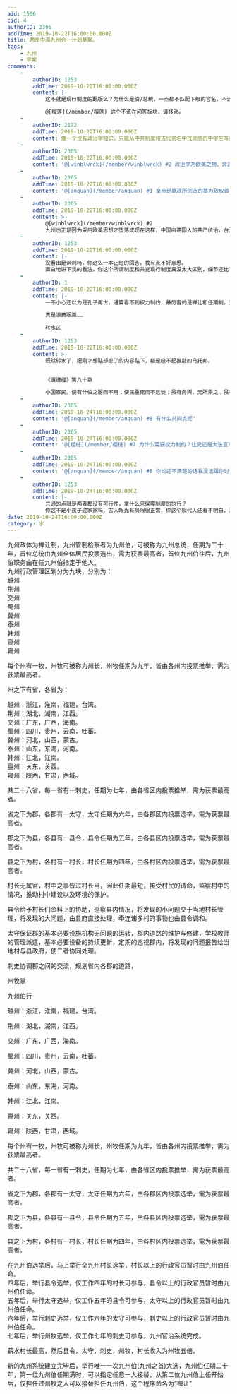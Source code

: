 ```yaml
---
aid: 1566
cid: 4
authorID: 2305
addTime: 2019-10-22T16:00:00.000Z
title: 两岸中海九州合一计划草案。
tags:
    - 九州
    - 草案
comments:
    -
        authorID: 1253
        addTime: 2019-10-22T16:00:00.000Z
        content: |-
            这不就是现行制度的翻版么？为什么是伯/总统，一点都不匹配下级的官名，不该是皇帝/国王？

            @[榴莲](/member/榴莲) 这个不该在问答板块，请移动。
    -
        authorID: 2172
        addTime: 2019-10-22T16:00:00.000Z
        content: 像一个没有政治学知识，只能从中共制度和古代官名中找灵感的中学生写的玄幻小说。
    -
        authorID: 2305
        addTime: 2019-10-22T16:00:00.000Z
        content: '@[winblwrck](/member/winblwrck) #2 政治学乃欧美之物，非源自九州'
    -
        authorID: 2305
        addTime: 2019-10-22T16:00:00.000Z
        content: '@[anquan](/member/anquan) #1 皇帝是嬴政所创造的暴力政权首领，国王则带有血系继承意义'
    -
        authorID: 2305
        addTime: 2019-10-22T16:00:00.000Z
        content: >-
            @[winblwrck](/member/winblwrck) #2
            九州也正是因为采用欧美思想才堕落成现在这样，中国由德国人的共产统治，台湾由法国人的暴民统治，日本由英国人的假君统治，韩国由美国人的财阀统治
    -
        authorID: 1253
        addTime: 2019-10-22T16:00:00.000Z
        content: |-
            没看出是讽刺吗，你这么一本正经的回答，我有点不好意思。  
            直白地讲下我的看法，你这个所谓制度和共党现行制度真没太大区别，细节还比不上，太幼稚。
    -
        authorID: 1
        addTime: 2019-10-22T16:00:00.000Z
        content: |-
            一不小心还以为是孔子再世，通篇看不到权力制约，最厉害的是禅让和任期制，这不搞笑吗，不让怎么办，任期到了不退怎么办？

            真是浪费版面……

            转水区
    -
        authorID: 1253
        addTime: 2019-10-22T16:00:00.000Z
        content: >-
            既然转水了，把刚才想贴却忍了的内容贴下，都是经不起推敲的乌托邦。


            《道德经》第八十章  

            小国寡民。使有什伯之器而不用；使民重死而不远徙；虽有舟舆，无所乘之；虽有甲兵，无所陈之。使人复结绳而用之。至治之极。甘美食，美其服，安其居，乐其俗，邻国相望，鸡犬之声相闻，民至老死不相往来。
    -
        authorID: 2305
        addTime: 2019-10-24T16:00:00.000Z
        content: '@[anquan](/member/anquan) #8 有什么共同点呢'
    -
        authorID: 2305
        addTime: 2019-10-24T16:00:00.000Z
        content: '@[榴梿](/member/榴梿) #7 为什么需要权力制约？让党还是大法官来阻扰国家的运作'
    -
        authorID: 2305
        addTime: 2019-10-24T16:00:00.000Z
        content: '@[anquan](/member/anquan) #8 你论述不清楚的话我没法跟你讨论'
    -
        authorID: 1253
        addTime: 2019-10-24T16:00:00.000Z
        content: |-
            共通的点就是两者都没有可行性，拿什么来保障制度的执行？  
            你这不是小孩子过家家吗，古人眼光有局限很正常，你这个现代人还看不明白，那就只能说明你白瞎了这几千年的文明积累。
date: 2019-10-24T16:00:00.000Z
category: 水
---
```


九州政体为禅让制，九州管制检察者为九州伯，可被称为九州总统，任期为二十年，首位总统由九州全体居民投票选出，需为获票最高者，首位九州伯往后，九州伯职务由在任九州伯指定于他人。  
九州行政管理区划分为九块，分别为：  
越州  
荆州  
交州  
蜀州  
冀州  
泰州  
韩州  
亶州  
雍州

每个州有一牧，州牧可被称为州长，州牧任期为九年，皆由各州内投票推举，需为获票最高者。

州之下有省，各省为：

越州：浙江，淮南，福建，台湾。  
荆州：湖北，湖南，江西。  
交州：广东，广西，海南。  
蜀州：四川，贵州，云南，吐蕃。  
冀州：河北，山西，蒙古。  
泰州：山东，东海，河南。  
韩州：江北，江南。  
亶州：关东，关西。  
雍州：陕西，甘肃，西域。

共二十八省，每一省有一刺史，任期为七年，由各省区内投票推举，需为获票最高者。

省之下为郡，各郡有一太守，太守任期为六年，由各郡区内投票选举，需为获票最高者。

郡之下为县，各县有一县令，县令任期为五年，由各县区内投票选举，需为获票最高者。

县之下为村，各村有一村长，村长任期为四年，由各村区内投票选举，需为获票最高者。

村长无属官，村中之事皆过村长目，因此任期最短，接受村民的请命，监察村中的情况，推动村中建设以及环境的保护。

县令给予村长们资料上的协助，巡察县内情况，将发现的小问题交于当地村长管理，将发现的大问题，由县府直接处理，牵连诸多村的事物也由县令调和。

太守保证郡的基本必要设施机构无问题的运转，郡内道路的维护与修建，学校教师的管理派遣，基本必要设备的持续更新，定期的巡视郡内，将发现的问题报告给当地村与县政府，使二者协同处理。

刺史协调郡之间的交流，规划省内各郡的道路，

州牧掌

九州伯行

越州：浙江，淮南，福建，台湾。

荆州：湖北，湖南，江西。

交州：广东，广西，海南。

蜀州：四川，贵州，云南，吐蕃。

冀州：河北，山西，蒙古。

泰州：山东，东海，河南。

韩州：江北，江南。

亶州：关东，关西。

雍州：陕西，甘肃，西域。

每个州有一牧，州牧可被称为州长，州牧任期为九年，皆由各州内投票推举，需为获票最高者。

共二十八省，每一省有一刺史，任期为七年，由各省区内投票推举，需为获票最高者。

省之下为郡，各郡有一太守，太守任期为六年，由各郡区内投票选举，需为获票最高者。

郡之下为县，各县有一县令，县令任期为五年，由各县区内投票选举，需为获票最高者。

县之下为村，各村有一村长，村长任期为四年，由各村区内投票选举，需为获票最高者。

在九州伯选举后，马上举行全九州村长选举，村长以上的行政官员暂时由九州伯任命。  
四年后，举行县令选举，仅工作四年的村长可参与，县令以上的行政官员暂时由九州伯任命。  
五年后，举行太守选举，仅工作五年的县令可参与，太守以上的行政官员暂时由九州伯任命。  
六年后，举行刺史选举，仅工作六年的太守可参与，刺史以上的行政官员暂时由九州伯任命。  
七年后，举行州牧选举，仅工作七年的刺史可参与，九州官治系统完成。

薪水村长最高，然后县令，太守，刺史，州牧，村长收入为州牧五倍。

新的九州系统建立完毕后，举行唯一一次九州伯(九州之首)大选，九州伯任期二十年，第一位九州伯任期满时，可以指定任意一人接替，从第二位九州伯上任开始后，仅担任过州牧之人可以接替担任九州伯，这个程序命名为“禅让”
